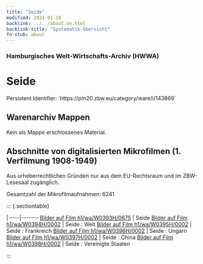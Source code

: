 ```yaml
---
title: "Seide"
modified: 2024-01-19
backlink: ../../about.de.html
backlink-title: "Systematik-Übersicht"
fn-stub: about
---
```


### Hamburgisches Welt-Wirtschafts-Archiv (HWWA)

# Seide

<div class="hint">Persistent Identifier: `https://pm20.zbw.eu/category/ware/i/143869`</div>







## Warenarchiv Mappen





Kein als Mappe erschlossenes Material.



<a id="filmsections" />

## Abschnitte von digitalisierten Mikrofilmen (1. Verfilmung 1908-1949)

<p>Aus urheberrechtlichen Gründen nur aus dem EU-Rechtsraum und im ZBW-Lesesaal zugänglich.</p>


<p>Gesamtzahl der Mikrofilmaufnahmen: 6241</p>





::: {.sectiontable}

 | 
----|-------
<a class="btn" href="https://pm20.zbw.eu/film/h1/wa/W0393H/0675" rel="nofollow">Bilder auf Film h1/wa/W0393H/0675</a> | Seide
<a class="btn" href="https://pm20.zbw.eu/film/h1/wa/W0394H/0002" rel="nofollow">Bilder auf Film h1/wa/W0394H/0002</a> | Seide : Welt
<a class="btn" href="https://pm20.zbw.eu/film/h1/wa/W0395H/0002" rel="nofollow">Bilder auf Film h1/wa/W0395H/0002</a> | Seide : Frankreich
<a class="btn" href="https://pm20.zbw.eu/film/h1/wa/W0396H/0002" rel="nofollow">Bilder auf Film h1/wa/W0396H/0002</a> | Seide : Ungarn
<a class="btn" href="https://pm20.zbw.eu/film/h1/wa/W0397H/0002" rel="nofollow">Bilder auf Film h1/wa/W0397H/0002</a> | Seide : China
<a class="btn" href="https://pm20.zbw.eu/film/h1/wa/W0398H/0002" rel="nofollow">Bilder auf Film h1/wa/W0398H/0002</a> | Seide : Vereinigte Staaten


:::
















